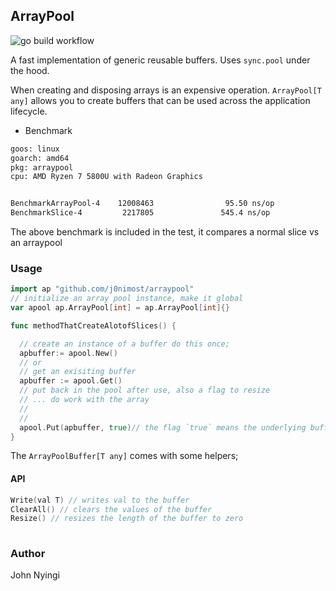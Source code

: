 ## ArrayPool
![go build workflow](https://github.com/j0nimost/arraypool/actions/workflows/go.yml/badge.svg)

A fast implementation of generic reusable buffers. Uses `sync.pool` under the hood.

When creating and disposing arrays is an expensive operation. `ArrayPool[T any]` allows you to
create buffers that can be used across the application lifecycle. 

- Benchmark
```txt
goos: linux
goarch: amd64
pkg: arraypool
cpu: AMD Ryzen 7 5800U with Radeon Graphics


BenchmarkArrayPool-4    12008463                95.50 ns/op
BenchmarkSlice-4         2217805               545.4 ns/op

```
The above benchmark is included in the test, it compares a normal slice vs an arraypool

### Usage
```go
import ap "github.com/j0nimost/arraypool"
// initialize an array pool instance, make it global 
var apool ap.ArrayPool[int] = ap.ArrayPool[int]{}

func methodThatCreateAlotofSlices() {

  // create an instance of a buffer do this once;
  apbuffer:= apool.New()
  // or 
  // get an exisiting buffer
  apbuffer := apool.Get()
  // put back in the pool after use, also a flag to resize
  // ... do work with the array
  //
  // 
  apool.Put(apbuffer, true)// the flag `true` means the underlying buffer's length is set to 0
}
```

The `ArrayPoolBuffer[T any]` comes with some helpers;
#### API
```go
Write(val T) // writes val to the buffer
ClearAll() // clears the values of the buffer
Resize() // resizes the length of the buffer to zero
  
```
### Author
John Nyingi
